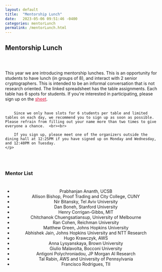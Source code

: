 ```yaml
---
layout: default
title:  "Mentorship Lunch"
date:   2023-05-06 09:51:46 -0400
categories: mentorLunch
permalink: /mentorLunch.html
---
```


<h2>Mentorship Lunch</h2>

<div style="padding-top: 30px;"></div>

<div class="announce">
	<p>
This year we are introducing mentorship lunches. This is an opportunity for students to have lunch (in groups of 8), and interact with 2 senior cryptographers. This is intended to be an informal conversation that is not research oriented. The linked spreadsheet has the table assignments. Each table has 6 spots for students. If you're interested in participating, please sign up on the <a href="https://docs.google.com/spreadsheets/d/1LwsQ8-gHMZKN1ABzRadgauvGVWFGi2vfD2SFXtEpshs/edit?usp=sharing" style="color:crimson;">sheet</a>. <br><br>
		
		Since we only have slots for 6 students per table and limited tables on each day, we recommend you to sign up as soon as possible. Please refrain from filling out your name more than two times to give everyone a chance.  <br><br>
		
		If you sign up, please meet one of the organizers outside the dining hall at 12:25PM if you have signed up on Monday and Wednesday, and 12:40PM on Tuesday. 
	</p>
</div>	

<div style="padding-top: 30px;"></div>
<h3>Mentor List</h3>
<div style="padding-top: 10px;"></div>
<center>
<ul>
        <li>Prabhanjan Ananth, UCSB</li>
        <li>Allison Bishop, Proof Trading and City College, CUNY</li>
        <li>Nir Bitansky, Tel Aviv University</li>
        <li>Dan Boneh, Stanford University</li>
        <li>Henry Corrigan-Gibbs, MIT</li>
        <li>Chitchanok Chuengsatiansup, University of Melbourne</li>
        <li>Ran Cohen, Reichman University</li>
        <li>Matthew Green, Johns Hopkins University</li>
        <li>Abhishek Jain, Johns Hopkins University and NTT Research</li>
        <li>Hugo Krawczyk, AWS</li>
        <li>Anna Lysyanskaya, Brown University</li>
        <li>Giulio Malavolta, Bocconi University</li>
        <li>Antigoni Polychroniadou, JP Morgan AI Research</li>
        <li>Tal Rabin, AWS and University of Pennsylvania</li>
        <li>Francisco Rodrigues, TII</li>
    </ul>
</center>

<iframe src="" width="800" height="600" frameborder="0" marginheight="0" marginwidth="0"></iframe>


<div style="padding-bottom: 60px;"></div>
